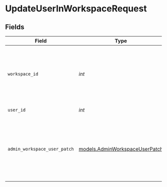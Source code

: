 # UpdateUserInWorkspaceRequest


## Fields

| Field                                                                                          | Type                                                                                           | Required                                                                                       | Description                                                                                    | Example                                                                                        |
| ---------------------------------------------------------------------------------------------- | ---------------------------------------------------------------------------------------------- | ---------------------------------------------------------------------------------------------- | ---------------------------------------------------------------------------------------------- | ---------------------------------------------------------------------------------------------- |
| `workspace_id`                                                                                 | *int*                                                                                          | :heavy_check_mark:                                                                             | Workspace refers to a collection of projects. Workspace ID is unique identifier for workspace. | 4                                                                                              |
| `user_id`                                                                                      | *int*                                                                                          | :heavy_check_mark:                                                                             | Id of the user                                                                                 | 4                                                                                              |
| `admin_workspace_user_patch`                                                                   | [models.AdminWorkspaceUserPatch](../models/adminworkspaceuserpatch.md)                         | :heavy_check_mark:                                                                             | N/A                                                                                            | {<br/>"patches": [<br/>{<br/>"op": "replace",<br/>"path": "role",<br/>"value": "workspace_member"<br/>}<br/>]<br/>} |
